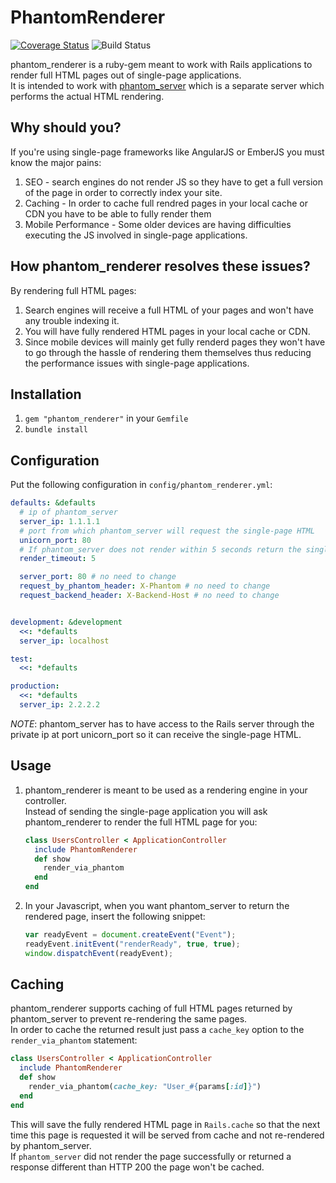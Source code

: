 # PhantomRenderer
[![Coverage Status](https://coveralls.io/repos/FTBpro/phantom_renderer/badge.png)](https://coveralls.io/r/FTBpro/phantom_renderer)
![Build Status](https://api.travis-ci.org/FTBpro/phantom_renderer.png?branch=master "Build Status")

phantom_renderer is a ruby-gem meant to work with Rails applications to render
full HTML pages out of single-page applications.  
It is intended to work with [phantom_server](https://github.com/FTBpro/phantom_server) which is a separate server which performs the actual HTML rendering.

## Why should you?

If you're using single-page frameworks like AngularJS or EmberJS you must know
the major pains:

1. SEO - search engines do not render JS so they have to get a full version of
   the page in order to correctly index your site.
2. Caching - In order to cache full rendred pages in your local cache or CDN
   you have to be able to fully render them
3. Mobile Performance - Some older devices are having difficulties executing
   the JS involved in single-page applications.

## How phantom_renderer resolves these issues?

By rendering full HTML pages:

1. Search engines will receive a full HTML of your pages and won't have any
   trouble indexing it.
2. You will have fully rendered HTML pages in your local cache or CDN.
3. Since mobile devices will mainly get fully renderd pages they won't have to
   go through the hassle of rendering them themselves thus reducing the
   performance issues with single-page applications.


## Installation

1. `gem "phantom_renderer"` in your `Gemfile`
2. `bundle install`

## Configuration

Put the following configuration in `config/phantom_renderer.yml`:  

```yaml
defaults: &defaults
  # ip of phantom_server
  server_ip: 1.1.1.1 
  # port from which phantom_server will request the single-page HTML
  unicorn_port: 80 
  # If phantom_server does not render within 5 seconds return the single-page HTML
  render_timeout: 5 

  server_port: 80 # no need to change
  request_by_phantom_header: X-Phantom # no need to change
  request_backend_header: X-Backend-Host # no need to change


development: &development
  <<: *defaults
  server_ip: localhost

test:
  <<: *defaults

production:
  <<: *defaults
  server_ip: 2.2.2.2

```
*NOTE*: phantom_server has to have access to the Rails server through the private ip at port unicorn_port so it can receive the single-page HTML.

## Usage

1. phantom_renderer is meant to be used as a rendering engine in your controller.  
   Instead of sending the single-page application you will ask phantom_renderer to
   render the full HTML page for you:  
   ```ruby
   class UsersController < ApplicationController
     include PhantomRenderer
     def show
       render_via_phantom
     end
   end
   ```

2. In your Javascript, when you want phantom_server to return the rendered page,
   insert the following snippet:

   ```javascript
   var readyEvent = document.createEvent("Event");
   readyEvent.initEvent("renderReady", true, true);
   window.dispatchEvent(readyEvent);
   ```

## Caching

phantom_renderer supports caching of full HTML pages returned by phantom_server
to prevent re-rendering the same pages.  
In order to cache the returned result just pass a `cache_key` option to the
`render_via_phantom` statement:
```ruby
class UsersController < ApplicationController
  include PhantomRenderer
  def show
    render_via_phantom(cache_key: "User_#{params[:id]}")
  end
end
```

This will save the fully rendered HTML page in `Rails.cache` so that the next
time this page is requested it will be served from cache and not re-rendered by
phantom_server.  
If `phantom_server` did not render the page successfully or returned a response
different than HTTP 200 the page won't be cached.
